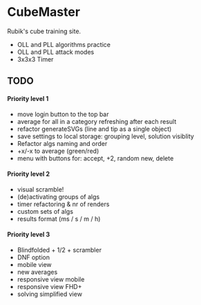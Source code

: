 # CubeMaster

Rubik's cube training site.

- OLL and PLL algorithms practice 
- OLL and PLL attack modes
- 3x3x3 Timer

## TODO
#### Priority level 1
- move login button to the top bar
- average for all in a category refreshing after each result
- refactor generateSVGs (line and tip as a single object)
- save settings to local storage: grouping level, solution visiblity
- Refactor algs naming and order
- +x/-x to average (green/red)
- menu with buttons for: accept, +2, random new, delete


#### Priority level 2
- visual scramble!
- (de)activating groups of algs
- timer refactoring & nr of renders
- custom sets of algs
- results format (ms / s / m / h)


#### Priority level 3
- Blindfolded + 1/2 + scrambler
- DNF option
- mobile view
- new averages
- responsive view mobile
- responsive view FHD+
- solving simplified view 
